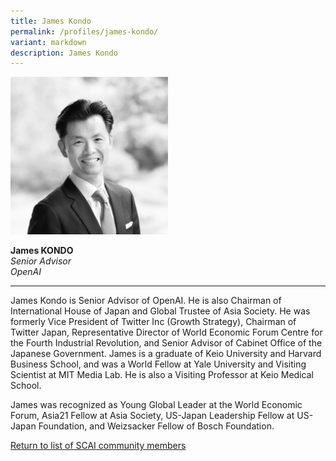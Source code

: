 ```yaml
---
title: James Kondo
permalink: /profiles/james-kondo/
variant: markdown
description: James Kondo
---
```

<div style="width:50%"><img src="/images/People/james_kondo_2.jpg" alt="James Kondo"></div>

**James KONDO**<br>*Senior Advisor*<br>*OpenAI*<br>

---

James Kondo is Senior Advisor of OpenAI. He is also Chairman of International House of Japan and Global Trustee of Asia Society. He was formerly Vice President of Twitter Inc (Growth Strategy), Chairman of Twitter Japan, Representative Director of World Economic Forum Centre for the Fourth Industrial Revolution, and Senior Advisor of Cabinet Office of the Japanese Government. James is a graduate of Keio University and Harvard Business School, and was a World Fellow at Yale University and Visiting Scientist at MIT Media Lab. He is also a Visiting Professor at Keio Medical School. 

James was recognized as Young Global Leader at the World Economic Forum, Asia21 Fellow at Asia Society, US-Japan Leadership Fellow at US-Japan Foundation, and Weizsacker Fellow of Bosch Foundation.

[Return to list of SCAI community members](/community)